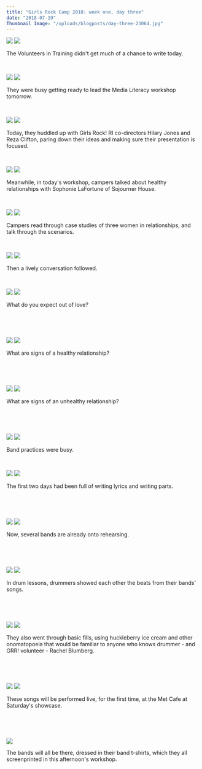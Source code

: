 ```yaml
---
title: "Girls Rock Camp 2018: week one, day three"
date: "2018-07-19"
Thumbnail Image: "/uploads/blogposts/day-three-23064.jpg"
---
```


[![](/uploads/blogposts/day-three-23073-1024x681.jpg)](http://girlsrockri.org/wp-content/uploads/2018/07/day-three-23073.jpg) [![](/uploads/blogposts/day-three-23053-1024x681.jpg)](http://girlsrockri.org/wp-content/uploads/2018/07/day-three-23053.jpg)

The Volunteers in Training didn't get much of a chance to write today.

 

[![](/uploads/blogposts/day-three-23055-1024x768.jpg)](http://girlsrockri.org/wp-content/uploads/2018/07/day-three-23055.jpg) [![](/uploads/blogposts/day-three-23056-1024x768.jpg)](http://girlsrockri.org/wp-content/uploads/2018/07/day-three-23056.jpg)

They were busy getting ready to lead the Media Literacy workshop tomorrow.

 

[![](/uploads/blogposts/day-three-23057-1024x768.jpg)](http://girlsrockri.org/wp-content/uploads/2018/07/day-three-23057.jpg) [![](/uploads/blogposts/day-three-23058-1024x768.jpg)](http://girlsrockri.org/wp-content/uploads/2018/07/day-three-23058.jpg)

Today, they huddled up with Girls Rock! RI co-directors Hilary Jones and Reza Clifton, paring down their ideas and making sure their presentation is focused.

 

[![](/uploads/blogposts/day-three-23059-1024x768.jpg)](http://girlsrockri.org/wp-content/uploads/2018/07/day-three-23059.jpg) [![](/uploads/blogposts/day-three-23060-1024x768.jpg)](http://girlsrockri.org/wp-content/uploads/2018/07/day-three-23060.jpg)

Meanwhile, in today's workshop, campers talked about healthy relationships with Sophonie LaFortune of Sojourner House.

 

[![](/uploads/blogposts/day-three-23061-1024x768.jpg)](http://girlsrockri.org/wp-content/uploads/2018/07/day-three-23061.jpg) [![](/uploads/blogposts/day-three-23062-1024x768.jpg)](http://girlsrockri.org/wp-content/uploads/2018/07/day-three-23062.jpg)

Campers read through case studies of three women in relationships, and talk through the scenarios.

 

[![](/uploads/blogposts/day-three-23063-1024x768.jpg)](http://girlsrockri.org/wp-content/uploads/2018/07/day-three-23063.jpg) [![](/uploads/blogposts/day-three-23064-1024x768.jpg)](http://girlsrockri.org/wp-content/uploads/2018/07/day-three-23064.jpg)

Then a lively conversation followed.

 

[![](/uploads/blogposts/day-three-23065-1024x681.jpg)](http://girlsrockri.org/wp-content/uploads/2018/07/day-three-23065.jpg) [![](/uploads/blogposts/day-three-23066-1024x681.jpg)](http://girlsrockri.org/wp-content/uploads/2018/07/day-three-23066.jpg)

What do you expect out of love?

 

 

[![](/uploads/blogposts/day-three-23067-1024x681.jpg)](http://girlsrockri.org/wp-content/uploads/2018/07/day-three-23067.jpg) [![](/uploads/blogposts/day-three-23068-1024x681.jpg)](http://girlsrockri.org/wp-content/uploads/2018/07/day-three-23068.jpg)

What are signs of a healthy relationship?

 

 

[![](/uploads/blogposts/day-three-23069-1024x681.jpg)](http://girlsrockri.org/wp-content/uploads/2018/07/day-three-23069.jpg) [![](/uploads/blogposts/day-three-23070-1024x681.jpg)](http://girlsrockri.org/wp-content/uploads/2018/07/day-three-23070.jpg)

What are signs of an unhealthy relationship?

 

 

[![](/uploads/blogposts/day-three-23071-1024x681.jpg)](http://girlsrockri.org/wp-content/uploads/2018/07/day-three-23071.jpg) [![](/uploads/blogposts/day-three-23072-1024x681.jpg)](http://girlsrockri.org/wp-content/uploads/2018/07/day-three-23072.jpg)

Band practices were busy.

 

[![](/uploads/blogposts/day-three-23054.jpg)](http://girlsrockri.org/wp-content/uploads/2018/07/day-three-23054.jpg) [![](/uploads/blogposts/day-three-23075-1024x681.jpg)](http://girlsrockri.org/wp-content/uploads/2018/07/day-three-23075.jpg)

The first two days had been full of writing lyrics and writing parts.

 

 

[![](/uploads/blogposts/day-three-23076-1024x681.jpg)](http://girlsrockri.org/wp-content/uploads/2018/07/day-three-23076.jpg) [![](/uploads/blogposts/day-three-23077-1024x681.jpg)](http://girlsrockri.org/wp-content/uploads/2018/07/day-three-23077.jpg)

Now, several bands are already onto rehearsing.

 

 

[![](/uploads/blogposts/day-three-23078-1024x768.jpg)](http://girlsrockri.org/wp-content/uploads/2018/07/day-three-23078.jpg) [![](/uploads/blogposts/day-three-23079-1024x768.jpg)](http://girlsrockri.org/wp-content/uploads/2018/07/day-three-23079.jpg)

In drum lessons, drummers showed each other the beats from their bands' songs.

 

 

[![](/uploads/blogposts/day-three-23080-1024x768.jpg)](http://girlsrockri.org/wp-content/uploads/2018/07/day-three-23080.jpg) [![](/uploads/blogposts/day-three-23081-1024x768.jpg)](http://girlsrockri.org/wp-content/uploads/2018/07/day-three-23081.jpg)

They also went through basic fills, using huckleberry ice cream and other onomatopoeia that would be familiar to anyone who knows drummer - and GRR! volunteer - Rachel Blumberg.

 

 

[![](/uploads/blogposts/day-three-23082-1024x768.jpg)](http://girlsrockri.org/wp-content/uploads/2018/07/day-three-23082.jpg) [![](/uploads/blogposts/day-three-23083-1024x681.jpg)](http://girlsrockri.org/wp-content/uploads/2018/07/day-three-23083.jpg)

These songs will be performed live, for the first time, at the Met Cafe at Saturday's showcase.

 

 

[![](/uploads/blogposts/day-three-23084-1024x681.jpg)](http://girlsrockri.org/wp-content/uploads/2018/07/day-three-23084.jpg)

The bands will all be there, dressed in their band t-shirts, which they all screenprinted in this afternoon's workshop.
